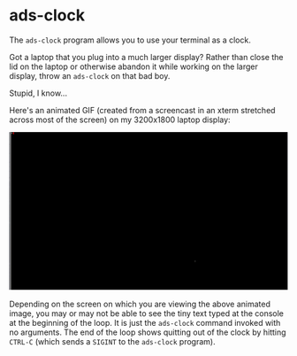 # ads-clock

The `ads-clock` program allows you to use your terminal as a clock.

Got a laptop that you plug into a much larger display? Rather than close the
lid on the laptop or otherwise abandon it while working on the larger display,
throw an `ads-clock` on that bad boy.

Stupid, I know...

Here's an animated GIF (created from a screencast in an xterm stretched across
most of the screen) on my 3200x1800 laptop display:

![screenshot of ads-clock](/doc/video/ads-clock-screencast-001.gif)

Depending on the screen on which you are viewing the above animated image, you
may or may not be able to see the tiny text typed at the console at the
beginning of the loop. It is just the `ads-clock` command invoked with no
arguments. The end of the loop shows quitting out of the clock by hitting
`CTRL-C` (which sends a `SIGINT` to the `ads-clock` program).
